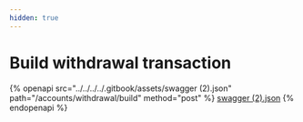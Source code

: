 ```yaml
---
hidden: true
---
```


# Build withdrawal transaction

{% openapi src="../../../../.gitbook/assets/swagger (2).json" path="/accounts/withdrawal/build" method="post" %}
[swagger (2).json](<../../../../.gitbook/assets/swagger (2).json>)
{% endopenapi %}

